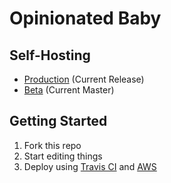 # Opinionated Baby

## Self-Hosting
* [Production](https://opinionated.baby/) (Current Release)
* [Beta](https://beta.opinionated.baby/) (Current Master)

## Getting Started
1. Fork this repo
2. Start editing things
3. Deploy using [Travis CI](https://travis-ci.org/) and [AWS](https://aws.amazon.com/)

